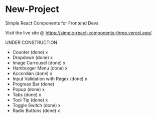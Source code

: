 # New-Project

Simple React Components for Frontend Devs

Visit the live site @ https://simple-react-components-three.vercel.app/

UNDER CONSTRUCTION

- Counter (done) x
- Dropdown (done) x
- Image Carrousel (done) x
- Hamburger Menu (done) x
- Accordian (done) x
- Input Validation with Regex (done) x
- Progress Bar (done)
- Popup (done) x
- Tabs (done) x
- Tool Tip (done) x
- Toggle Switch (done) x
- Radio Buttons (done) x

